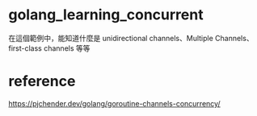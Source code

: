 # golang_learning_concurrent

在這個範例中，能知道什麼是 unidirectional channels、Multiple Channels、first-class channels 等等

# reference
https://pjchender.dev/golang/goroutine-channels-concurrency/